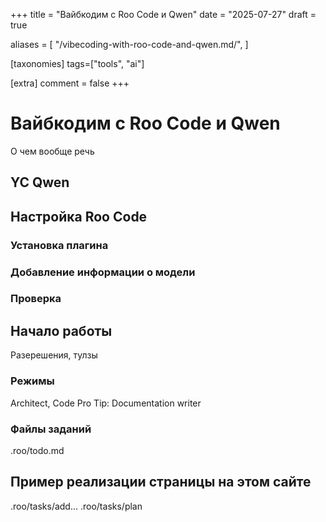 +++
title = "Вайбкодим с Roo Code и Qwen"
date = "2025-07-27"
draft = true

aliases = [
    "/vibecoding-with-roo-code-and-qwen.md/",
]

[taxonomies]
tags=["tools", "ai"]

[extra]
comment = false
+++

# Вайбкодим с Roo Code и Qwen

О чем вообще речь

## YC Qwen

## Настройка Roo Code

### Установка плагина

### Добавление информации о модели

### Проверка

## Начало работы

Разерешения, тулзы

### Режимы

Architect, Code
Pro Tip: Documentation writer

### Файлы заданий

.roo/todo.md

## Пример реализации страницы на этом сайте

.roo/tasks/add...
.roo/tasks/plan

